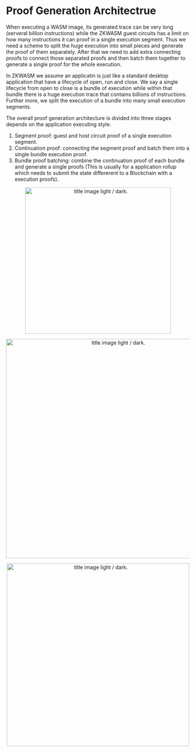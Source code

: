 # Proof Generation Architectrue
When executing a WASM image, its generated trace can be very long (serveral billion instructions) while the ZKWASM guest circuits has a limit on how many instructions it can proof in a single execution segment. Thus we need a scheme to split the huge execution into small pieces and generate the proof of them separately. After that we need to add extra connecting proofs to connect those separated proofs and then batch them together to generate a single proof for the whole execution.

In ZKWASM we assume an applicatin is just like a standard desktop application that have a lifecycle of open, run and close. We say a single lifecycle from open to close is a bundle of execution while within that bundle there is a huge execution trace that contains billions of instructions. Further more, we split the execution of a bundle into many small execution segments.

The overall proof generation architecture is divided into three stages depends on the application executing style.

1. Segment proof: guest and host circuit proof of a single execution segment.
2. Continuation proof: connecting the segment proof and batch them into a single bundle execution proof.
3. Bundle proof batching: combine the continuation proof of each bundle and generate a single proofs (This is usually for a application rollup which needs to submit the state differerent to a Blockchain with a execution proofs).


<p align="center">
<picture>
  <source media="(prefers-color-scheme: dark)" srcset="./assets/images/Setup_Phase_wbg.png">
  <img alt="title image light / dark." src="./assets/images/Setup_Phase_wbg.png" width="400">
</picture>
</p>

<p align="center">
<picture>
  <source media="(prefers-color-scheme: dark)" srcset="./assets/images/Proof_Phase_wbg.png">
  <img alt="title image light / dark." src="./assets/images/Proof_Phase_wbg.png" width="600">
</picture>
</p>

<p align="center">
<picture>
  <source media="(prefers-color-scheme: dark)" srcset="./assets/images/Deploy_Phase_wbg.png">
  <img alt="title image light / dark." src="./assets/images/Deploy_Phase_wbg.png" width="500">
</picture>
</p>


